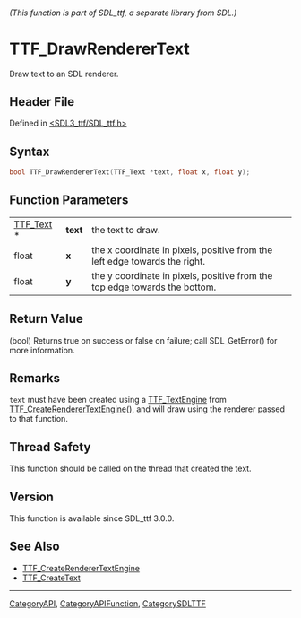 ###### (This function is part of SDL_ttf, a separate library from SDL.)
# TTF_DrawRendererText

Draw text to an SDL renderer.

## Header File

Defined in [<SDL3_ttf/SDL_ttf.h>](https://github.com/libsdl-org/SDL_ttf/blob/main/include/SDL3_ttf/SDL_ttf.h)

## Syntax

```c
bool TTF_DrawRendererText(TTF_Text *text, float x, float y);
```

## Function Parameters

|                        |          |                                                                            |
| ---------------------- | -------- | -------------------------------------------------------------------------- |
| [TTF_Text](TTF_Text) * | **text** | the text to draw.                                                          |
| float                  | **x**    | the x coordinate in pixels, positive from the left edge towards the right. |
| float                  | **y**    | the y coordinate in pixels, positive from the top edge towards the bottom. |

## Return Value

(bool) Returns true on success or false on failure; call SDL_GetError() for
more information.

## Remarks

`text` must have been created using a [TTF_TextEngine](TTF_TextEngine) from
[TTF_CreateRendererTextEngine](TTF_CreateRendererTextEngine)(), and will
draw using the renderer passed to that function.

## Thread Safety

This function should be called on the thread that created the text.

## Version

This function is available since SDL_ttf 3.0.0.

## See Also

- [TTF_CreateRendererTextEngine](TTF_CreateRendererTextEngine)
- [TTF_CreateText](TTF_CreateText)

----
[CategoryAPI](CategoryAPI), [CategoryAPIFunction](CategoryAPIFunction), [CategorySDLTTF](CategorySDLTTF)

